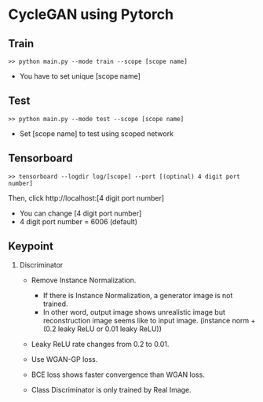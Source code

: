 # CycleGAN using Pytorch

## Train
    >> python main.py --mode train --scope [scope name]
 
* You have to set unique [scope name]

## Test
    >> python main.py --mode test --scope [scope name]

* Set [scope name] to test using scoped network

## Tensorboard
    >> tensorboard --logdir log/[scope] --port [(optinal) 4 digit port number]

Then, click http://localhost:[4 digit port number]

* You can change [4 digit port number]
* 4 digit port number = 6006 (default)

## Keypoint

1. Discriminator 
    * Remove Instance Normalization.
      
        * If there is Instance Normalization, a generator image is not trained. 
        * In other word, output image shows unrealistic image but reconstruction image seems like to input image. (instance norm + (0.2 leaky ReLU or 0.01 leaky ReLU))
      
    * Leaky ReLU rate changes from 0.2 to 0.01. 

    * Use WGAN-GP loss.
    
    * BCE loss shows faster convergence than WGAN loss.
    
    * Class Discriminator is only trained by Real Image.
     